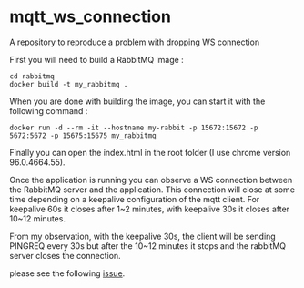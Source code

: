 # mqtt_ws_connection
A repository to reproduce a problem with dropping WS connection

First you will need to build a RabbitMQ image :

```
cd rabbitmq
docker build -t my_rabbitmq .
```

When you are done with building the image, you can start it with the following command : 

```
docker run -d --rm -it --hostname my-rabbit -p 15672:15672 -p 5672:5672 -p 15675:15675 my_rabbitmq
```

Finally you can open the index.html in the root folder (I use chrome version 96.0.4664.55).

Once the application is running you can observe a WS connection between the RabbitMQ server and the application. This connection will close at some time depending on a keepalive configuration of the mqtt client. For keepalive 60s it closes after 1~2 minutes, with keepalive 30s it closes after 10~12 minutes.

From my observation, with the keepalive 30s, the client will be sending PINGREQ every 30s but after the 10~12 minutes it stops and the rabbitMQ server closes the connection.

please see the following [issue](https://stackoverflow.com/questions/70064452/mqtt-over-ws-keep-closing-connection-after-several-minutes).